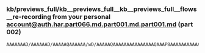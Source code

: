 ### kb/previews_full/kb__previews_full__kb__previews_full__flows__re-recording from your personal account@auth.har.part066.md.part001.md.part001.md (part 002)

```md
AAAAAAAD/AAAAAAD/AAAAAQAAAAAA/wD/AAAAAQAAAAAAAAAAAAAAAQAAAP8AAAAAAAAAAAAAAAAA/wD/AAAAAAAAAAEAAAAAAAEAAAD/AP8AAP8AAAABAAAAAAEAAAD/AP//AAA
```

```
